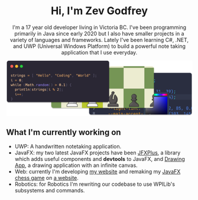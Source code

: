 <h1 align="center">Hi, I'm Zev Godfrey</h1>

<p align="center">I'm a 17 year old developer living in Victoria BC. I've been programming primarily in Java since early 2020 but I also have smaller projects in a variety of languages and frameworks. Lately I've been learning C#, .NET, and UWP (Universal Windows Platform) to build a powerful note taking application that I use everyday.</p>

[![Projects](./projects-preview.png)](https://www.zevg.ca/projects)

## What I'm currently working on

- UWP: A handwritten notetaking application.
- JavaFX: my two latest JavaFX projects have been [JFXPlus](https://github.com/Zev-G/JFXPlus), a library which adds useful components and **devtools** to JavaFX, and [Drawing App](https://github.com/Zev-G/Drawing-App), a drawing application with an infinite canvas.
- Web: currently I'm developing [my website](https://www.zevg.ca) and remaking my [JavaFX chess game](https://github.com/Zev-G/Chess) on [a website](https://www.zevg.ca/chess).
- Robotics: for Robotics I'm rewriting our codebase to use WPILib's subsystems and commands.
